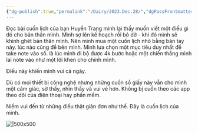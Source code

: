 ```yaml
---
{"dg-publish":true,"permalink":"/Dairy/2023.Dec.28/","dgPassFrontmatter":true,"noteIcon":"2","created":"2024-01-19T05:28:12.892+07:00","updated":"2023-12-28T17:53:28.000+07:00"}
---
```


Đọc bài cuốn lịch của bạn Huyền Trang mình lại thấy muốn viết một điều gì đó cho bản thân mình.
Mình sợ lên kế hoạch rồi bỏ dở - khi đó mình sẽ khinh ghét bản thân mình. Nên mình mua một cuốn lịch nhỏ bằng bàn tay này. lúc nào cũng để bên mình. Mình lựa chọn một mục tiêu duy nhất để take note vào sổ. là lúc mình đi bộ được 4k bước hoặc một chiến thắng mình lai note vào như một lời khen cho chính mình.

Điều này khiến mình vui cả ngày.

Dù có mọi thiết bị công nghệ nhưng những cuốn sổ giấy này vẫn cho mình một cảm giác, sờ thấy, nhìn thấy và vui vẻ hơn. Không bị cuốn theo các app theo dõi của điện thoại hay phần mềm.

Niềm vui đến từ những điều thật giản đơn như thế. Đây là cuốn lịch của mình.

![|500x500](https://i.imgur.com/0W8kQdM.jpg)
